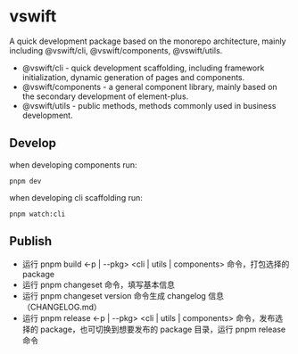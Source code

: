 # vswift

A quick development package based on the monorepo architecture, mainly including @vswift/cli, @vswift/components, @vswift/utils.

- @vswift/cli - quick development scaffolding, including framework initialization, dynamic generation of pages and components.
- @vswift/components - a general component library, mainly based on the secondary development of element-plus.
- @vswift/utils - public methods, methods commonly used in business development.

## Develop

when developing components run:

```
pnpm dev
```

when developing cli scaffolding run:

```
pnpm watch:cli
```

## Publish

- 运行 pnpm build <-p | --pkg> <cli | utils | components> 命令，打包选择的 package
- 运行 pnpm changeset 命令，填写基本信息
- 运行 pnpm changeset version 命令生成 changelog 信息（CHANGELOG.md）
- 运行 pnpm release <-p | --pkg> <cli | utils | components> 命令，发布选择的 package，也可切换到想要发布的 package 目录，运行 pnpm release 命令

